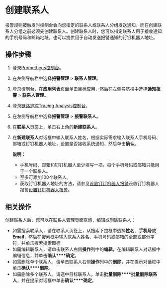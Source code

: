 # 创建联系人

报警规则被触发时控制台会向您指定的联系人或联系人分组发送通知，而在创建联系人分组之前必须先创建联系人。创建联系人时，您可以指定联系人用于接收通知的手机号码和邮箱地址，也可以提供用于自动发送报警通知的钉钉机器人地址。

## 操作步骤

1.  登录[Prometheus控制台](https://prometheus.console.aliyun.com/#/home)。

2.  在左侧导航栏中选择**报警管理** \> **联系人管理**。

3.  登录控制台，在**应用列表**页面单击目标应用，然后在左侧导航栏中选择**通知报警** \> **联系人管理**。

4.  登录[链路追踪Tracing Analysis控制台](https://tracing.console.aliyun.com/)。

5.  在左侧导航栏中选择**报警管理** \> **报警联系人**。

6.  在**联系人**页签上，单击右上角的**新建联系人**。

7.  在**新建联系人**对话框中输入联系人姓名，根据实际需求输入联系人手机号码、邮箱或钉钉机器人地址，设置是否接收系统通知，然后单击**确认**。

    **说明：**

    -   手机号码、邮箱和钉钉机器人至少填写一项。每个手机号码或邮箱只能用于一个联系人。
    -   至多可添加100个联系人。
    -   获取钉钉机器人地址的方法，请参见[设置钉钉机器人报警](/cn.zh-CN/大盘和报警（旧版）/设置钉钉机器人报警.md)设置钉钉机器人报警[设置钉钉机器人报警](/cn.zh-CN/大盘和报警（旧版）/设置钉钉机器人报警.md)。

## 相关操作



创建联系人后，您可以在联系人管理页面查询、编辑或删除联系人：

-   如需搜索联系人，请在联系人页签上，从搜索下拉框中选择**姓名**、**手机号**或**Email**，然后在搜索框中输入联系人姓名、手机号码或邮箱的全部或部分字符，并单击搜索搜索图标
-   如需编辑联系人，请单击联系人右侧**操作**列中的**编辑**，在编辑联系人对话框中编辑信息，并单击**确认****确定**。
-   如需删除单个联系人，请单击联系人右侧**操作**列中的**删除**，并在提示对话框中单击**确认****删除**。
-   如需删除多个联系人，请选中目标联系人，单击**批量删除****批量删除联系人**，并在提示对话框中单击**确认****确定**。

